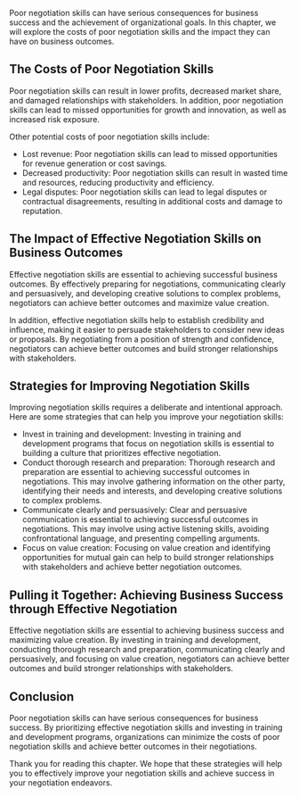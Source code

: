 
Poor negotiation skills can have serious consequences for business success and the achievement of organizational goals. In this chapter, we will explore the costs of poor negotiation skills and the impact they can have on business outcomes.

The Costs of Poor Negotiation Skills
------------------------------------

Poor negotiation skills can result in lower profits, decreased market share, and damaged relationships with stakeholders. In addition, poor negotiation skills can lead to missed opportunities for growth and innovation, as well as increased risk exposure.

Other potential costs of poor negotiation skills include:

* Lost revenue: Poor negotiation skills can lead to missed opportunities for revenue generation or cost savings.
* Decreased productivity: Poor negotiation skills can result in wasted time and resources, reducing productivity and efficiency.
* Legal disputes: Poor negotiation skills can lead to legal disputes or contractual disagreements, resulting in additional costs and damage to reputation.

The Impact of Effective Negotiation Skills on Business Outcomes
---------------------------------------------------------------

Effective negotiation skills are essential to achieving successful business outcomes. By effectively preparing for negotiations, communicating clearly and persuasively, and developing creative solutions to complex problems, negotiators can achieve better outcomes and maximize value creation.

In addition, effective negotiation skills help to establish credibility and influence, making it easier to persuade stakeholders to consider new ideas or proposals. By negotiating from a position of strength and confidence, negotiators can achieve better outcomes and build stronger relationships with stakeholders.

Strategies for Improving Negotiation Skills
-------------------------------------------

Improving negotiation skills requires a deliberate and intentional approach. Here are some strategies that can help you improve your negotiation skills:

* Invest in training and development: Investing in training and development programs that focus on negotiation skills is essential to building a culture that prioritizes effective negotiation.
* Conduct thorough research and preparation: Thorough research and preparation are essential to achieving successful outcomes in negotiations. This may involve gathering information on the other party, identifying their needs and interests, and developing creative solutions to complex problems.
* Communicate clearly and persuasively: Clear and persuasive communication is essential to achieving successful outcomes in negotiations. This may involve using active listening skills, avoiding confrontational language, and presenting compelling arguments.
* Focus on value creation: Focusing on value creation and identifying opportunities for mutual gain can help to build stronger relationships with stakeholders and achieve better negotiation outcomes.

Pulling it Together: Achieving Business Success through Effective Negotiation
-----------------------------------------------------------------------------

Effective negotiation skills are essential to achieving business success and maximizing value creation. By investing in training and development, conducting thorough research and preparation, communicating clearly and persuasively, and focusing on value creation, negotiators can achieve better outcomes and build stronger relationships with stakeholders.

Conclusion
----------

Poor negotiation skills can have serious consequences for business success. By prioritizing effective negotiation skills and investing in training and development programs, organizations can minimize the costs of poor negotiation skills and achieve better outcomes in their negotiations.

Thank you for reading this chapter. We hope that these strategies will help you to effectively improve your negotiation skills and achieve success in your negotiation endeavors.
